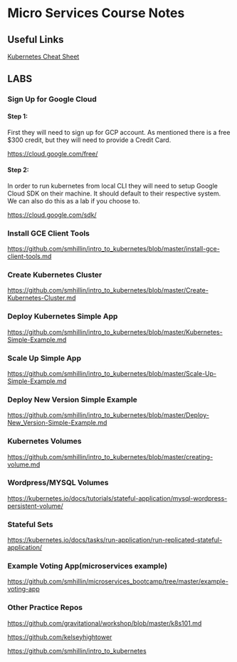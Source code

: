 # Micro Services Course Notes

## Useful Links

[Kubernetes Cheat Sheet](https://kubernetes.io/docs/reference/kubectl/cheatsheet/)




## LABS

### Sign Up for Google Cloud

#### Step 1:

First they will need to sign up for GCP account.  As mentioned there is a free $300 credit, but they will need to provide a Credit Card.


https://cloud.google.com/free/



#### Step 2:

In order to run kubernetes from local CLI they will need to setup Google Cloud SDK on their machine.  It should default to their respective system.  We can also do this as a lab if you choose to.


https://cloud.google.com/sdk/

### Install GCE Client Tools

https://github.com/smhillin/intro_to_kubernetes/blob/master/install-gce-client-tools.md


### Create Kubernetes Cluster

https://github.com/smhillin/intro_to_kubernetes/blob/master/Create-Kubernetes-Cluster.md


### Deploy Kubernetes Simple App

https://github.com/smhillin/intro_to_kubernetes/blob/master/Kubernetes-Simple-Example.md

### Scale Up Simple App

https://github.com/smhillin/intro_to_kubernetes/blob/master/Scale-Up-Simple-Example.md


### Deploy New Version Simple Example

https://github.com/smhillin/intro_to_kubernetes/blob/master/Deploy-New_Version-Simple-Example.md

### Kubernetes Volumes

https://github.com/smhillin/intro_to_kubernetes/blob/master/creating-volume.md

### Wordpress/MYSQL Volumes
https://kubernetes.io/docs/tutorials/stateful-application/mysql-wordpress-persistent-volume/

### Stateful Sets

https://kubernetes.io/docs/tasks/run-application/run-replicated-stateful-application/

### Example Voting App(microservices example)

https://github.com/smhillin/microservices_bootcamp/tree/master/example-voting-app


### Other Practice Repos

https://github.com/gravitational/workshop/blob/master/k8s101.md

https://github.com/kelseyhightower

https://github.com/smhillin/intro_to_kubernetes

